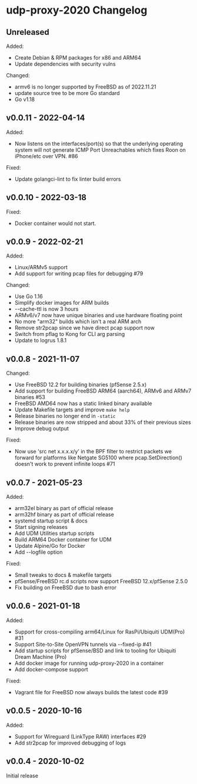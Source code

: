 # udp-proxy-2020 Changelog

## Unreleased

Added:
 - Create Debian & RPM packages for x86 and ARM64
 - Update dependencies with security vulns

Changed:
 - armv6 is no longer supported by FreeBSD as of 2022.11.21 
 - update source tree to be more Go standard
 - Go v1.18

## v0.0.11 - 2022-04-14

Added:
 - Now listens on the interfaces/port(s) so that the
    underlying operating system will not generate ICMP Port Unreachables
    which fixes Roon on iPhone/etc over VPN. #86

Fixed:
 - Update golangci-lint to fix linter build errors 

## v0.0.10 - 2022-03-18

Fixed:
 - Docker container would not start.


## v0.0.9 - 2022-02-21

Added:

 - Linux/ARMv5 support
 - Add support for writing pcap files for debugging #79

Changed:

 - Use Go 1.16
 - Simplify docker images for ARM builds 
 - --cache-ttl is now 3 hours
 - ARMv6/v7 now have unique binaries and use hardware floating point
 - No more "arm32" builds which isn't a real ARM arch
 - Remove str2pcap since we have direct pcap support now
 - Switch from pflag to Kong for CLI arg parsing
 - Update to logrus 1.8.1

## v0.0.8 - 2021-11-07

Changed:

 - Use FreeBSD 12.2 for building binaries (pfSense 2.5.x)
 - Add support for building FreeBSD ARM64 (aarch64), ARMv6 and ARMv7 binaries #53
 - FreeBSD AMD64 now has a static linked binary available
 - Update Makefile targets and improve `make help`
 - Release binaries no longer end in `-static`
 - Release binaries are now stripped and about 33% of their previous sizes
 - Improve debug output

Fixed: 

- Now use 'src net x.x.x.x/y' in the BPF filter to restrict packets we forward
    for platforms like Netgate SG5100 where pcap.SetDirection() doesn't work 
    to prevent infinite loops #71

## v0.0.7 - 2021-05-23

Added:

 - arm32el binary as part of official release
 - arm32hf binary as part of official release
 - systemd startup script & docs
 - Start signing releases
 - Add UDM Utilities startup scripts
 - Build ARM64 Docker container for UDM
 - Update Alpine/Go for Docker
 - Add --logfile option

Fixed:

 - Small tweaks to docs & makefile targets
 - pfSense/FreeBSD rc.d scripts now support FreeBSD 12.x/pfSense 2.5.0
 - Fix building on FreeBSD due to bash error

## v0.0.6 - 2021-01-18

Added:

- Support for cross-compiling arm64/Linux for RasPi/Ubiquiti UDM(Pro) #31
- Support Site-to-Site OpenVPN tunnels via --fixed-ip #41
- Add startup scripts for pfSense/BSD and link to tooling for Ubiquiti Dream
    Machine (Pro)
- Add docker image for running udp-proxy-2020 in a container
- Add docker-compose support

Fixed:

- Vagrant file for FreeBSD now always builds the latest code #39

## v0.0.5 - 2020-10-16

Added:

- Support for Wireguard (LinkType RAW) interfaces #29
- Add str2pcap for improved debugging of logs

## v0.0.4 - 2020-10-02

Initial release
